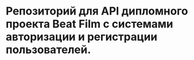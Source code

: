 # Репозиторий для API дипломного проекта Beat Film с системами авторизации и регистрации пользователей.
